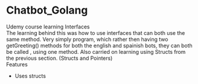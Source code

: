 # Chatbot_Golang


Udemy course learning Interfaces
<br>
The learning behind this was how to use interfaces that can both use the same method. Very simply program, which rather then having two getGreeting() methods for both the english and spainish bots, they can both be called , using one method. Also carried on learning using Structs from the previous section. (Structs and Pointers) 
<br>
Features
- Uses structs


